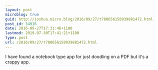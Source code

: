 ```yaml
---
layout: post
microblog: true
guid: http://joshua.micro.blog/2016/09/27/t780656158939881472.html
post_id: 34916
date: 2016-09-27T17:31:46+1100
lastmod: 2019-07-30T17:41:21+1100
type: post
url: /2016/09/27/t780656158939881472.html
---
```

I have found a notebook type app for just doodling on a PDF but it's a crappy app.
